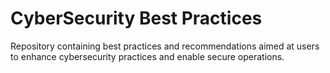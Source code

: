 # CyberSecurity Best Practices

Repository containing best practices and recommendations aimed at users to enhance cybersecurity practices and enable secure operations.
